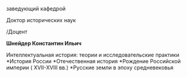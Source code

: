 заведующий кафедрой

Доктор исторических наук

/Доцент

**Шнейдер Константин Ильич**

Интеллектуальная история: теории и исследовательские практики
	*История России
	*Отечественная история
	*Рождение Российской империи ( ХVII-XVIII вв.)
	*Русские земли в эпоху средневековья